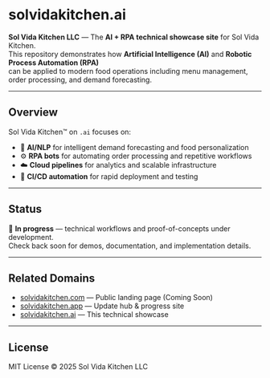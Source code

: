 # solvidakitchen.ai

**Sol Vida Kitchen LLC** — The **AI + RPA technical showcase site** for Sol Vida Kitchen.  
This repository demonstrates how **Artificial Intelligence (AI)** and **Robotic Process Automation (RPA)**  
can be applied to modern food operations including menu management, order processing, and demand forecasting.

---

## Overview

Sol Vida Kitchen™ on `.ai` focuses on:

- 🤖 **AI/NLP** for intelligent demand forecasting and food personalization  
- ⚙️ **RPA bots** for automating order processing and repetitive workflows  
- ☁️ **Cloud pipelines** for analytics and scalable infrastructure  
- 🧪 **CI/CD automation** for rapid deployment and testing  

---

## Status

🚀 **In progress** — technical workflows and proof-of-concepts under development.  
Check back soon for demos, documentation, and implementation details.

---

## Related Domains

- [solvidakitchen.com](https://solvidakitchen.com) — Public landing page (Coming Soon)  
- [solvidakitchen.app](https://solvidakitchen.app) — Update hub & progress site  
- [solvidakitchen.ai](https://solvidakitchen.ai) — This technical showcase  

---

## License

MIT License © 2025 Sol Vida Kitchen LLC
